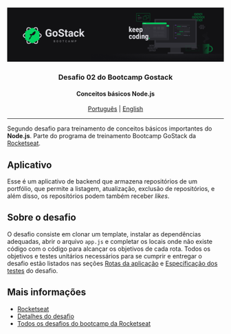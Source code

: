![header](assets/header.png)

<h3 align="center">
Desafio 02 do Bootcamp Gostack
</h3>

<h4 align="center">
Conceitos básicos Node.js
</h4>

<p align="center">  
  <a href="README.md">Português</a> | 
  <a href="README.en.md">English</a>
</p>

---

Segundo desafio para treinamento de conceitos básicos importantes do **Node.js**. Parte do programa de treinamento Bootcamp GoStack da [Rocketseat].

## Aplicativo
Esse é um aplicativo de backend que armazena repositórios de um portfólio, que permite a listagem, atualização, exclusão de repositórios, e além disso, os repositórios podem também receber *likes*.

## Sobre o desafio
O desafio consiste em clonar um template, instalar as dependências adequadas, abrir o arquivo `app.js` e completar os locais onde não existe código com o código para alcançar os objetivos de cada rota. Todos os objetivos e testes unitários necessários para se cumprir e entregar o desafio estão listados nas seções [Rotas da aplicação] e [Específicação dos testes] do desafio.

## Mais informações

- [Rocketseat](https://rocketseat.com.br/)
- [Detalhes do desafio](https://github.com/rocketseat-education/bootcamp-gostack-desafios/blob/master/desafio-conceitos-nodejs/README.md#rocket-sobre-o-desafio)
- [Todos os desafios do bootcamp da Rocketseat](https://github.com/rocketseat-education/bootcamp-gostack-desafios)

[Rocketseat]: https://rocketseat.com.br/
[Rotas da aplicação]: https://github.com/rocketseat-education/bootcamp-gostack-desafios/tree/master/desafio-conceitos-nodejs#rotas-da-aplica%C3%A7%C3%A3o
[Específicação dos testes]: https://github.com/rocketseat-education/bootcamp-gostack-desafios/tree/master/desafio-conceitos-nodejs#espec%C3%ADfica%C3%A7%C3%A3o-dos-testes